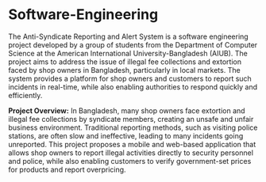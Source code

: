 # Software-Engineering
The Anti-Syndicate Reporting and Alert System is a software engineering project developed by a group of students from the Department of Computer Science at the American International University-Bangladesh (AIUB). The project aims to address the issue of illegal fee collections and extortion faced by shop owners in Bangladesh, particularly in local markets. The system provides a platform for shop owners and customers to report such incidents in real-time, while also enabling authorities to respond quickly and efficiently.

**Project Overview:**
In Bangladesh, many shop owners face extortion and illegal fee collections by syndicate members, creating an unsafe and unfair business environment. Traditional reporting methods, such as visiting police stations, are often slow and ineffective, leading to many incidents going unreported. This project proposes a mobile and web-based application that allows shop owners to report illegal activities directly to security personnel and police, while also enabling customers to verify government-set prices for products and report overpricing.
